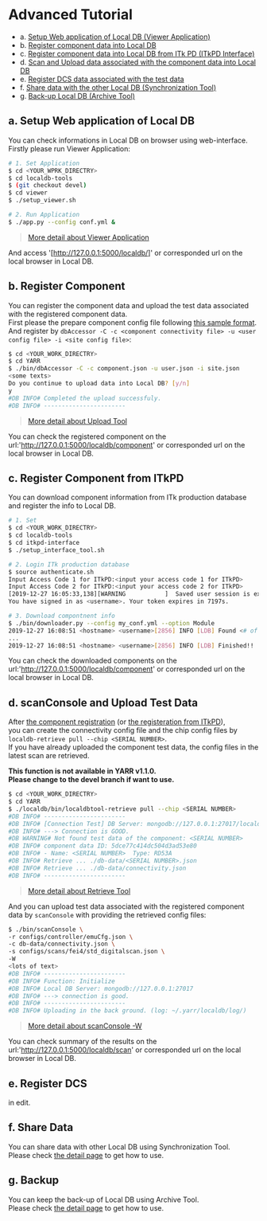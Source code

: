 # Advanced Tutorial

- a. [Setup Web application of Local DB (Viewer Application)](#a-setup-web-application-of-local-db)
- b. [Register component data into Local DB](#b-register-component)
- c. [Register component data into Local DB from ITk PD (ITkPD Interface)](#c-register-component-from-itkpd)
- d. [Scan and Upload data associated with the component data into Local DB](#d-upload-test-data)
- e. [Register DCS data associated with the test data](#e-register-dcs)
- f. [Share data with the other Local DB (Synchronization Tool)](#f-share-data)
- g. [Back-up Local DB (Archive Tool)](#g-backup)

## a. Setup Web application of Local DB

You can check informations in Local DB on browser using web-interface.<br>
Firstly please run Viewer Application:

```bash
# 1. Set Application
$ cd <YOUR_WPRK_DIRECTRY>
$ cd localdb-tools
$ (git checkout devel)
$ cd viewer
$ ./setup_viewer.sh

# 2. Run Application
$ ./app.py --config conf.yml &
```
> [More detail about Viewer Application](viewer.md)

And access '[http://127.0.0.1:5000/localdb/]' or corresponded url on the local browser in Local DB.

## b. Register Component

You can register the component data and upload the test data associated with the registered component data.<br>
First please the prepare component config file following [this sample format](config.md). <br>
And register by `dbAccessor -C -c <component connectivity file> -u <user config file> -i <site config file>`:

```bash
$ cd <YOUR_WORK_DIRECTRY>
$ cd YARR
$ ./bin/dbAccessor -C -c component.json -u user.json -i site.json
<some texts>
Do you continue to upload data into Local DB? [y/n]
y
#DB INFO# Completed the upload successfuly.
#DB INFO# -----------------------
```
> [More detail about Upload Tool](upload.md)

You can check the registered component on the url:'http://127.0.0.1:5000/localdb/component' or corresponded url on the local browser in Local DB.

## c. Register Component from ITkPD

You can download component information from ITk production database and register the info to Local DB.<br>

```bash
# 1. Set
$ cd <YOUR_WORK_DIRECTRY>
$ cd localdb-tools
$ cd itkpd-interface
$ ./setup_interface_tool.sh

# 2. Login ITk production database
$ source authenticate.sh
Input Access Code 1 for ITkPD:<input your access code 1 for ITkPD>
Input Access Code 2 for ITkPD:<input your access code 2 for ITkPD>
[2019-12-27 16:05:33,138][WARNING           ]  Saved user session is expired in .auth. Creating a new one. (core.py:55)
You have signed in as <username>. Your token expires in 7197s.

# 3. Download compontnent info
$ ./bin/downloader.py --config my_conf.yml --option Module
2019-12-27 16:08:51 <hostname> <username>[2856] INFO [LDB] Found <# of component> module(s)! Start downloading...
...
2019-12-27 16:08:51 <hostname> <username>[2856] INFO [LDB] Finished!!
```

You can check the downloaded components on the url:'http://127.0.0.1:5000/localdb/component' or corresponded url on the local browser in Local DB.

## d. scanConsole and Upload Test Data

After [the component registration](#a-register-component) (or [the registeration from ITkPD](#b-register-component-from-itkpd)),<br>
you can create the connectivity config file and the chip config files by `localdb-retrieve pull --chip <SERIAL NUMBER>`.<br>
If you have already uploaded the component test data, the config files in the latest scan are retrieved.

**This function is not available in YARR v1.1.0.**<br>
**Please change to the devel branch if want to use.**<br>

```bash
$ cd <YOUR_WORK_DIRECTRY>
$ cd YARR
$ ./localdb/bin/localdbtool-retrieve pull --chip <SERIAL NUMBER>
#DB INFO# -----------------------
#DB INFO# [Connection Test] DB Server: mongodb://127.0.0.1:27017/localdb
#DB INFO# ---> Connection is GOOD.
#DB WARNING# Not found test data of the component: <SERIAL NUMBER>
#DB INFO# component data ID: 5dce77c414dc504d3ad53e80
#DB INFO# - Name: <SERIAL NUMBER>  Type: RD53A
#DB INFO# Retrieve ... ./db-data/<SERIAL NUMBER>.json
#DB INFO# Retrieve ... ./db-data/connectivity.json
#DB INFO# -----------------------
```
> [More detail about Retrieve Tool](retrieve.md)

And you can upload test data associated with the registered component data by `scanConsole` with providing the retrieved config files:

```bash
$ ./bin/scanConsole \
-r configs/controller/emuCfg.json \
-c db-data/connectivity.json \
-s configs/scans/fei4/std_digitalscan.json \
-W
<lots of text>
#DB INFO# -----------------------
#DB INFO# Function: Initialize
#DB INFO# Local DB Server: mongodb://127.0.0.1:27017
#DB INFO# ---> connection is good.
#DB INFO# -----------------------
#DB INFO# Uploading in the back ground. (log: ~/.yarr/localdb/log/)
```
> [More detail about scanConsole -W](scanconsole.md)

You can check summary of the results on the url:'http://127.0.0.1:5000/localdb/scan' or corresponded url on the local browser in Local DB.

## e. Register DCS

<!--You can register DCS data associated with the test data for each chip data.<br>
First please prepare DCS data (dcs.dat) and DCS config file (dcs_info.json) following [this sample format](config.md). <br>
And register by `dbAccessor -E`:

**This function is not available in YARR v1.1.0.**<br>
**Please change to the devel branch if want to use.**<br>

```bash
$ cd YARR
$ ./bin/dbAccessor \
-E dcs_info.json \
-s data/last_scan/scanLog.json
```
> [More detail about dbAccessor](accessor.md) -->
in edit.


## f. Share Data

You can share data with other Local DB using Synchronization Tool.<br>
Please check [the detail page](sync.md) to get how to use.

## g. Backup

You can keep the back-up of Local DB using Archive Tool. <br>
Please check [the detail page](archive.md) to get how to use.

